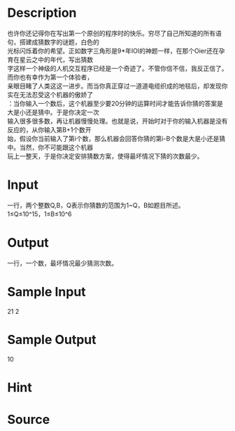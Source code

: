 
# Description

<div class="content"><div>
<div>也许你还记得你在写出第一个原创的程序时的快乐。穷尽了自己所知道的所有语句，搭建成猜数字的谜题，白色的</div>
<div>光标闪烁着你的希望。正如数字三角形是9*年IOI的神题一样，在那个Oier还在孕育在星云之中的年代，写出猜数</div>
<div>字这样一个神级的人机交互程序已经是一个奇迹了。不管你信不信，我反正信了。而你也有幸作为第一个体验者，</div>
<div>亲眼目睹了人类这这一进步。而当你真正穿过一道道电缆织成的地毯后，却发现你实在无法忍受这个机器的傲娇了</div>
<div>：当你输入一个数后，这个机器至少要20分钟的运算时间才能告诉你猜的答案是大是小还是猜中。于是你决定一次</div>
<div>输入很多很多数，再让机器慢慢处理。也就是说，开始时对于你的输入机器是没有反应的，从你输入第B+1个数开</div>
<div>始，假设你当前输入了第i个数，那么机器会回答你猜的第i-B个数是大是小还是猜中。当然，你不可能跟这个机器</div>
<div>玩上一整天，于是你决定安排猜数方案，使得最坏情况下猜的次数最少。</div>
</div>
<div></div>
<p></p></div>

# Input

<div class="content"><div>
<div>一行，两个整数Q,B，Q表示你猜数的范围为1~Q，B如题目所述。</div>
<div>1≤Q≤10^15，1≤B≤10^6 </div>
</div>
<div></div>
<p></p></div>

# Output

<div class="content"><p>一行，一个数，最坏情况最少猜测次数。</p>
<p></p></div>

# Sample Input

<div class="content"><span class="sampledata">21 2 </span></div>

# Sample Output

<div class="content"><span class="sampledata">10</span></div>

# Hint

<div class="content"><p></p></div>

# Source

<div class="content"><p><a href="problemset.php?search="></a></p></div>

